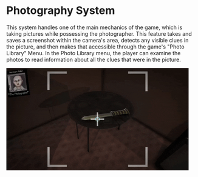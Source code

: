 # Photography System

This system handles one of the main mechanics of the game, which is taking pictures while possessing the photographer. This feature takes and saves a screenshot within the camera's area, detects any visible clues in the picture, and then makes that accessible through the game's "Photo Library" Menu. In the Photo Library menu, the player can examine the photos to read information about all the clues that were in the picture.

![](../gifs/HTHHM_evidence.gif) 